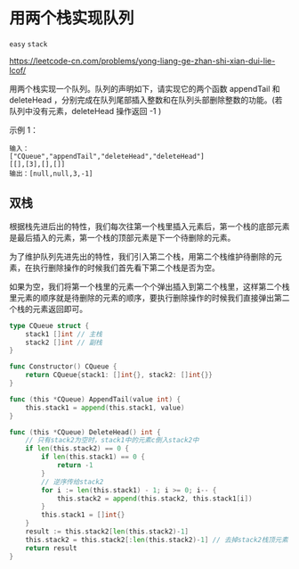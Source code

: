 # 用两个栈实现队列

`easy` `stack`

https://leetcode-cn.com/problems/yong-liang-ge-zhan-shi-xian-dui-lie-lcof/

用两个栈实现一个队列。队列的声明如下，请实现它的两个函数 appendTail 和 deleteHead ，分别完成在队列尾部插入整数和在队列头部删除整数的功能。(若队列中没有元素，deleteHead 操作返回 -1 )

示例 1：

```
输入：
["CQueue","appendTail","deleteHead","deleteHead"]
[[],[3],[],[]]
输出：[null,null,3,-1]
```

## 双栈

根据栈先进后出的特性，我们每次往第一个栈里插入元素后，第一个栈的底部元素是最后插入的元素，第一个栈的顶部元素是下一个待删除的元素。

为了维护队列先进先出的特性，我们引入第二个栈，用第二个栈维护待删除的元素，在执行删除操作的时候我们首先看下第二个栈是否为空。

如果为空，我们将第一个栈里的元素一个个弹出插入到第二个栈里，这样第二个栈里元素的顺序就是待删除的元素的顺序，要执行删除操作的时候我们直接弹出第二个栈的元素返回即可。

```go
type CQueue struct {
	stack1 []int // 主栈
	stack2 []int // 副栈
}

func Constructor() CQueue {
	return CQueue{stack1: []int{}, stack2: []int{}}
}

func (this *CQueue) AppendTail(value int) {
	this.stack1 = append(this.stack1, value)
}

func (this *CQueue) DeleteHead() int {
    // 只有stack2为空时，stack1中的元素c倒入stack2中
	if len(this.stack2) == 0 {
		if len(this.stack1) == 0 {
			return -1
		}
		// 逆序传给stack2
		for i := len(this.stack1) - 1; i >= 0; i-- {
			this.stack2 = append(this.stack2, this.stack1[i])
		}
		this.stack1 = []int{}
	}
	result := this.stack2[len(this.stack2)-1]
	this.stack2 = this.stack2[:len(this.stack2)-1] // 去掉stack2栈顶元素
	return result
}
```

